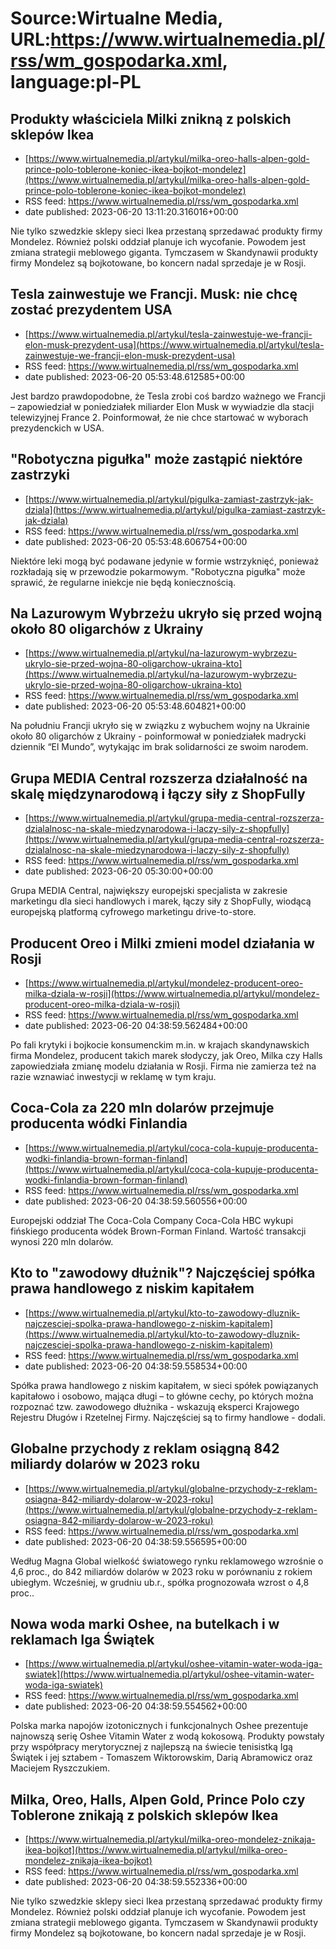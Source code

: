 # Source:Wirtualne Media, URL:https://www.wirtualnemedia.pl/rss/wm_gospodarka.xml, language:pl-PL

## Produkty właściciela Milki znikną z polskich sklepów Ikea
 - [https://www.wirtualnemedia.pl/artykul/milka-oreo-halls-alpen-gold-prince-polo-toblerone-koniec-ikea-bojkot-mondelez](https://www.wirtualnemedia.pl/artykul/milka-oreo-halls-alpen-gold-prince-polo-toblerone-koniec-ikea-bojkot-mondelez)
 - RSS feed: https://www.wirtualnemedia.pl/rss/wm_gospodarka.xml
 - date published: 2023-06-20 13:11:20.316016+00:00

Nie tylko szwedzkie sklepy sieci Ikea przestaną sprzedawać produkty firmy Mondelez. Również polski oddział planuje ich wycofanie. Powodem jest zmiana strategii meblowego giganta. Tymczasem w Skandynawii produkty firmy Mondelez są bojkotowane, bo koncern nadal sprzedaje je w Rosji.

## Tesla zainwestuje we Francji. Musk: nie chcę zostać prezydentem USA
 - [https://www.wirtualnemedia.pl/artykul/tesla-zainwestuje-we-francji-elon-musk-prezydent-usa](https://www.wirtualnemedia.pl/artykul/tesla-zainwestuje-we-francji-elon-musk-prezydent-usa)
 - RSS feed: https://www.wirtualnemedia.pl/rss/wm_gospodarka.xml
 - date published: 2023-06-20 05:53:48.612585+00:00

Jest bardzo prawdopodobne, że Tesla zrobi coś bardzo ważnego we Francji – zapowiedział w poniedziałek miliarder Elon Musk w wywiadzie dla stacji telewizyjnej France 2. Poinformował, że nie chce startować w wyborach prezydenckich w USA.

## "Robotyczna pigułka" może zastąpić niektóre zastrzyki
 - [https://www.wirtualnemedia.pl/artykul/pigulka-zamiast-zastrzyk-jak-dziala](https://www.wirtualnemedia.pl/artykul/pigulka-zamiast-zastrzyk-jak-dziala)
 - RSS feed: https://www.wirtualnemedia.pl/rss/wm_gospodarka.xml
 - date published: 2023-06-20 05:53:48.606754+00:00

Niektóre leki mogą być podawane jedynie w formie wstrzyknięć, ponieważ rozkładają się w przewodzie pokarmowym. "Robotyczna pigułka" może sprawić, że regularne iniekcje nie będą koniecznością.

## Na Lazurowym Wybrzeżu ukryło się przed wojną około 80 oligarchów z Ukrainy
 - [https://www.wirtualnemedia.pl/artykul/na-lazurowym-wybrzezu-ukrylo-sie-przed-wojna-80-oligarchow-ukraina-kto](https://www.wirtualnemedia.pl/artykul/na-lazurowym-wybrzezu-ukrylo-sie-przed-wojna-80-oligarchow-ukraina-kto)
 - RSS feed: https://www.wirtualnemedia.pl/rss/wm_gospodarka.xml
 - date published: 2023-06-20 05:53:48.604821+00:00

Na południu Francji ukryło się w związku z wybuchem wojny na Ukrainie około 80 oligarchów z Ukrainy - poinformował w poniedziałek madrycki dziennik “El Mundo”, wytykając im brak solidarności ze swoim narodem.

## Grupa MEDIA Central rozszerza działalność na skalę międzynarodową i łączy siły z ShopFully
 - [https://www.wirtualnemedia.pl/artykul/grupa-media-central-rozszerza-dzialalnosc-na-skale-miedzynarodowa-i-laczy-sily-z-shopfully](https://www.wirtualnemedia.pl/artykul/grupa-media-central-rozszerza-dzialalnosc-na-skale-miedzynarodowa-i-laczy-sily-z-shopfully)
 - RSS feed: https://www.wirtualnemedia.pl/rss/wm_gospodarka.xml
 - date published: 2023-06-20 05:30:00+00:00

Grupa MEDIA Central, największy europejski specjalista w zakresie marketingu dla sieci handlowych i marek, łączy siły z ShopFully, wiodącą europejską platformą cyfrowego marketingu drive-to-store.

## Producent Oreo i Milki zmieni model działania w Rosji
 - [https://www.wirtualnemedia.pl/artykul/mondelez-producent-oreo-milka-dziala-w-rosji](https://www.wirtualnemedia.pl/artykul/mondelez-producent-oreo-milka-dziala-w-rosji)
 - RSS feed: https://www.wirtualnemedia.pl/rss/wm_gospodarka.xml
 - date published: 2023-06-20 04:38:59.562484+00:00

Po fali krytyki i bojkocie konsumenckim m.in. w krajach skandynawskich firma Mondelez, producent takich marek słodyczy, jak Oreo, Milka czy Halls zapowiedziała zmianę modelu działania w Rosji. Firma nie zamierza też na razie wznawiać inwestycji w reklamę w tym kraju.

## Coca-Cola za 220 mln dolarów przejmuje producenta wódki Finlandia
 - [https://www.wirtualnemedia.pl/artykul/coca-cola-kupuje-producenta-wodki-finlandia-brown-forman-finland](https://www.wirtualnemedia.pl/artykul/coca-cola-kupuje-producenta-wodki-finlandia-brown-forman-finland)
 - RSS feed: https://www.wirtualnemedia.pl/rss/wm_gospodarka.xml
 - date published: 2023-06-20 04:38:59.560556+00:00

Europejski oddział The Coca-Cola Company Coca-Cola HBC wykupi fińskiego producenta wódek Brown-Forman Finland. Wartość transakcji wynosi 220 mln dolarów.

## Kto to "zawodowy dłużnik"? Najczęściej spółka prawa handlowego z niskim kapitałem
 - [https://www.wirtualnemedia.pl/artykul/kto-to-zawodowy-dluznik-najczesciej-spolka-prawa-handlowego-z-niskim-kapitalem](https://www.wirtualnemedia.pl/artykul/kto-to-zawodowy-dluznik-najczesciej-spolka-prawa-handlowego-z-niskim-kapitalem)
 - RSS feed: https://www.wirtualnemedia.pl/rss/wm_gospodarka.xml
 - date published: 2023-06-20 04:38:59.558534+00:00

Spółka prawa handlowego z niskim kapitałem, w sieci spółek powiązanych kapitałowo i osobowo, mająca długi – to główne cechy, po których można rozpoznać tzw. zawodowego dłużnika - wskazują eksperci Krajowego Rejestru Długów i Rzetelnej Firmy. Najczęściej są to firmy handlowe - dodali.

## Globalne przychody z reklam osiągną 842 miliardy dolarów w 2023 roku
 - [https://www.wirtualnemedia.pl/artykul/globalne-przychody-z-reklam-osiagna-842-miliardy-dolarow-w-2023-roku](https://www.wirtualnemedia.pl/artykul/globalne-przychody-z-reklam-osiagna-842-miliardy-dolarow-w-2023-roku)
 - RSS feed: https://www.wirtualnemedia.pl/rss/wm_gospodarka.xml
 - date published: 2023-06-20 04:38:59.556595+00:00

Według Magna Global wielkość światowego rynku reklamowego wzrośnie o 4,6 proc., do 842 miliardów dolarów w 2023 roku w porównaniu z rokiem ubiegłym. Wcześniej, w grudniu ub.r., spółka prognozowała wzrost o 4,8 proc..

## Nowa woda marki Oshee, na butelkach i w reklamach Iga Świątek
 - [https://www.wirtualnemedia.pl/artykul/oshee-vitamin-water-woda-iga-swiatek](https://www.wirtualnemedia.pl/artykul/oshee-vitamin-water-woda-iga-swiatek)
 - RSS feed: https://www.wirtualnemedia.pl/rss/wm_gospodarka.xml
 - date published: 2023-06-20 04:38:59.554562+00:00

Polska marka napojów izotonicznych i funkcjonalnych Oshee prezentuje najnowszą serię Oshee Vitamin Water z wodą kokosową. Produkty powstały przy współpracy merytorycznej z najlepszą na świecie tenisistką Igą Świątek i jej sztabem - Tomaszem Wiktorowskim, Darią Abramowicz oraz Maciejem Ryszczukiem.

## Milka, Oreo, Halls, Alpen Gold, Prince Polo czy Toblerone znikają z polskich sklepów Ikea
 - [https://www.wirtualnemedia.pl/artykul/milka-oreo-mondelez-znikaja-ikea-bojkot](https://www.wirtualnemedia.pl/artykul/milka-oreo-mondelez-znikaja-ikea-bojkot)
 - RSS feed: https://www.wirtualnemedia.pl/rss/wm_gospodarka.xml
 - date published: 2023-06-20 04:38:59.552336+00:00

Nie tylko szwedzkie sklepy sieci Ikea przestaną sprzedawać produkty firmy Mondelez. Również polski oddział planuje ich wycofanie. Powodem jest zmiana strategii meblowego giganta. Tymczasem w Skandynawii produkty firmy Mondelez są bojkotowane, bo koncern nadal sprzedaje je w Rosji.

